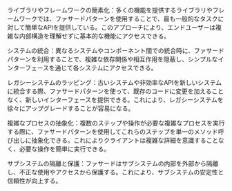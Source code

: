 ライブラリやフレームワークの簡素化：多くの機能を提供するライブラリやフレームワークでは、ファサードパターンを使用することで、最も一般的なタスクに対して簡単なAPIを提供している。このアプローチにより、エンドユーザーは複雑な内部構造を理解せずに基本的な機能にアクセスできる。

システムの統合：異なるシステムやコンポーネント間での統合時に、ファサードパターンを利用することで、複雑な依存関係や相互作用を隠蔽し、シンプルなインターフェースを通じて各システムにアクセスできる。

レガシーシステムのラッピング：古いシステムや非効率なAPIを新しいシステムに統合する際、ファサードパターンを使って、既存のコードに変更を加えることなく、新しいインターフェースを提供できる。これにより、レガシーシステムを徐々にアップグレードすることが容易になる。

複雑なプロセスの抽象化：複数のステップや操作が必要な複雑なプロセスを実行する際に、ファサードパターンを使用してこれらのステップを単一のメソッド呼び出しに抽象化できる。これによりクライアントは複雑な詳細を意識することなく、必要な操作を簡単に実行できる。

サブシステムの隔離と保護：ファサードはサブシステムの内部を外部から隔離し、不正な使用やアクセスから保護する。これにより、サブシステムの安定性と信頼性が向上する。